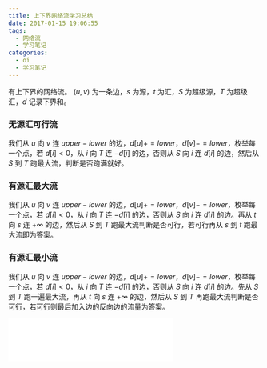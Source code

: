 ```yaml
---
title: 上下界网络流学习总结
date: 2017-01-15 19:06:55
tags:
  - 网络流
  - 学习笔记
categories:
  - oi
  - 学习笔记
---
```


有上下界的网络流。
$(u, v)$ 为一条边，$s$ 为源，$t$ 为汇，$S$ 为超级源，$T$ 为超级汇，$d$ 记录下界和。
<!-- more -->
### 无源汇可行流
我们从 $u$ 向 $v$ 连 $upper - lower$ 的边，$d[u] += lower$，$d[v] -= lower$，枚举每一个点，若 $d[i] < 0$，从 $i$ 向 $T$ 连 $-d[i]$ 的边，否则从 $S$ 向 $i$ 连 $d[i]$ 的边，然后从 $S$ 到 $T$ 跑最大流，判断是否跑满就好。

### 有源汇最大流
我们从 $u$ 向 $v$ 连 $upper - lower$ 的边，$d[u] += lower$，$d[v] -= lower$，枚举每一个点，若 $d[i] < 0$，从 $i$ 向 $T$ 连 $-d[i]$ 的边，否则从 $S$ 向 $i$ 连 $d[i]$ 的边。再从 $t$ 向 $s$ 连 $+ \infty$ 的边，然后从 $S$ 到 $T$ 跑最大流判断是否可行，若可行再从 $s$ 到 $t$ 跑最大流即为答案。

### 有源汇最小流
我们从 $u$ 向 $v$ 连 $upper - lower$ 的边，$d[u] += lower$，$d[v] -= lower$，枚举每一个点，若 $d[i] < 0$，从 $i$ 向 $T$ 连 $-d[i]$ 的边，否则从 $S$ 向 $i$ 连 $d[i]$ 的边。先从 $S$ 到 $T$ 跑一遍最大流，再从 $t$ 向 $s$ 连 $+ \infty$ 的边，然后从 $S$ 到 $T$ 再跑最大流判断是否可行，若可行则最后加入边的反向边的流量为答案。

<iframe frameborder="no" border="0" marginwidth="0" marginheight="0" width=330 height=86 src="//music.163.com/outchain/player?type=2&id=27709044&auto=1&height=66"></iframe>